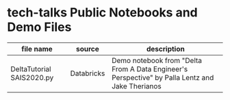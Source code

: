 # tech-talks Public Notebooks and Demo Files

| file name | source | description |
| --------- | ------ | ----------- |
|DeltaTutorial SAIS2020.py | Databricks | Demo notebook from "Delta From A Data Engineer's Perspective" by Palla Lentz and Jake Therianos |
